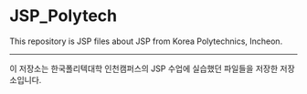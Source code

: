 # JSP_Polytech
This repository is JSP files about JSP from Korea Polytechnics, Incheon.

--------------------------------------------------------------

이 저장소는 한국폴리텍대학 인천캠퍼스의 JSP 수업에 실습했던 파일들을 저장한 저장소입니다.
